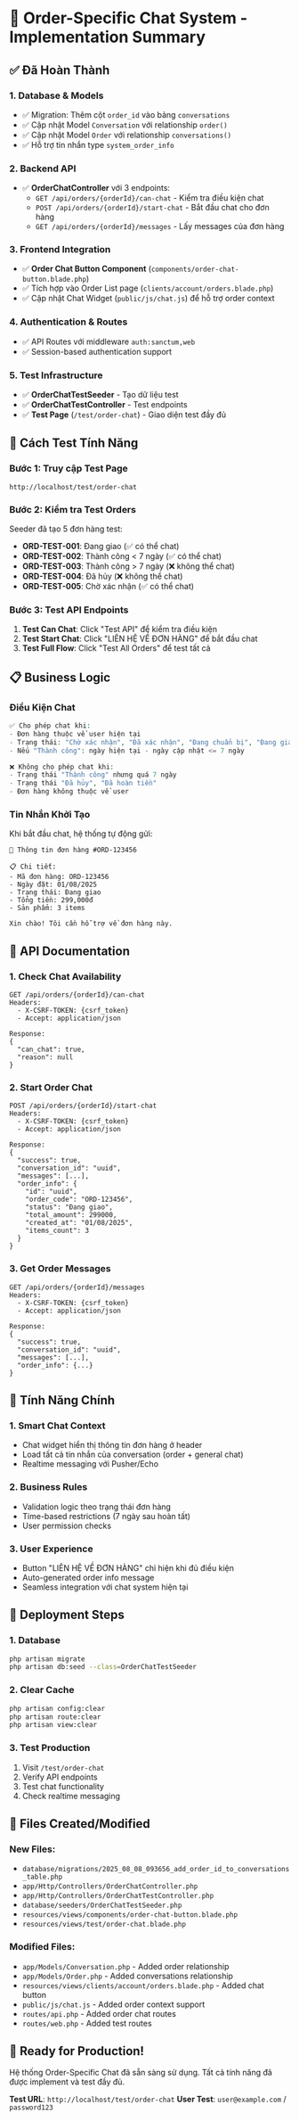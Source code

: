 # 🚀 Order-Specific Chat System - Implementation Summary

## ✅ Đã Hoàn Thành

### 1. Database & Models
- ✅ Migration: Thêm cột `order_id` vào bảng `conversations`
- ✅ Cập nhật Model `Conversation` với relationship `order()`
- ✅ Cập nhật Model `Order` với relationship `conversations()`
- ✅ Hỗ trợ tin nhắn type `system_order_info`

### 2. Backend API
- ✅ **OrderChatController** với 3 endpoints:
  - `GET /api/orders/{orderId}/can-chat` - Kiểm tra điều kiện chat
  - `POST /api/orders/{orderId}/start-chat` - Bắt đầu chat cho đơn hàng
  - `GET /api/orders/{orderId}/messages` - Lấy messages của đơn hàng

### 3. Frontend Integration
- ✅ **Order Chat Button Component** (`components/order-chat-button.blade.php`)
- ✅ Tích hợp vào Order List page (`clients/account/orders.blade.php`)
- ✅ Cập nhật Chat Widget (`public/js/chat.js`) để hỗ trợ order context

### 4. Authentication & Routes
- ✅ API Routes với middleware `auth:sanctum,web`
- ✅ Session-based authentication support

### 5. Test Infrastructure
- ✅ **OrderChatTestSeeder** - Tạo dữ liệu test
- ✅ **OrderChatTestController** - Test endpoints
- ✅ **Test Page** (`/test/order-chat`) - Giao diện test đầy đủ

## 🧪 Cách Test Tính Năng

### Bước 1: Truy cập Test Page
```
http://localhost/test/order-chat
```

### Bước 2: Kiểm tra Test Orders
Seeder đã tạo 5 đơn hàng test:
- **ORD-TEST-001**: Đang giao (✅ có thể chat)
- **ORD-TEST-002**: Thành công < 7 ngày (✅ có thể chat)  
- **ORD-TEST-003**: Thành công > 7 ngày (❌ không thể chat)
- **ORD-TEST-004**: Đã hủy (❌ không thể chat)
- **ORD-TEST-005**: Chờ xác nhận (✅ có thể chat)

### Bước 3: Test API Endpoints
1. **Test Can Chat**: Click "Test API" để kiểm tra điều kiện
2. **Test Start Chat**: Click "LIÊN HỆ VỀ ĐƠN HÀNG" để bắt đầu chat
3. **Test Full Flow**: Click "Test All Orders" để test tất cả

## 📋 Business Logic

### Điều Kiện Chat
```php
✅ Cho phép chat khi:
- Đơn hàng thuộc về user hiện tại
- Trạng thái: "Chờ xác nhận", "Đã xác nhận", "Đang chuẩn bị", "Đang giao", "Thành công"
- Nếu "Thành công": ngày hiện tại - ngày cập nhật <= 7 ngày

❌ Không cho phép chat khi:
- Trạng thái "Thành công" nhưng quá 7 ngày
- Trạng thái "Đã hủy", "Đã hoàn tiền"
- Đơn hàng không thuộc về user
```

### Tin Nhắn Khởi Tạo
Khi bắt đầu chat, hệ thống tự động gửi:
```
🛒 Thông tin đơn hàng #ORD-123456

📋 Chi tiết:
- Mã đơn hàng: ORD-123456
- Ngày đặt: 01/08/2025
- Trạng thái: Đang giao
- Tổng tiền: 299,000đ
- Sản phẩm: 3 items

Xin chào! Tôi cần hỗ trợ về đơn hàng này.
```

## 🔧 API Documentation

### 1. Check Chat Availability
```http
GET /api/orders/{orderId}/can-chat
Headers:
  - X-CSRF-TOKEN: {csrf_token}
  - Accept: application/json

Response:
{
  "can_chat": true,
  "reason": null
}
```

### 2. Start Order Chat
```http
POST /api/orders/{orderId}/start-chat
Headers:
  - X-CSRF-TOKEN: {csrf_token}
  - Accept: application/json

Response:
{
  "success": true,
  "conversation_id": "uuid",
  "messages": [...],
  "order_info": {
    "id": "uuid",
    "order_code": "ORD-123456",
    "status": "Đang giao",
    "total_amount": 299000,
    "created_at": "01/08/2025",
    "items_count": 3
  }
}
```

### 3. Get Order Messages
```http
GET /api/orders/{orderId}/messages
Headers:
  - X-CSRF-TOKEN: {csrf_token}
  - Accept: application/json

Response:
{
  "success": true,
  "conversation_id": "uuid",
  "messages": [...],
  "order_info": {...}
}
```

## 🎯 Tính Năng Chính

### 1. Smart Chat Context
- Chat widget hiển thị thông tin đơn hàng ở header
- Load tất cả tin nhắn của conversation (order + general chat)
- Realtime messaging với Pusher/Echo

### 2. Business Rules
- Validation logic theo trạng thái đơn hàng
- Time-based restrictions (7 ngày sau hoàn tất)
- User permission checks

### 3. User Experience
- Button "LIÊN HỆ VỀ ĐƠN HÀNG" chỉ hiện khi đủ điều kiện
- Auto-generated order info message
- Seamless integration với chat system hiện tại

## 🚀 Deployment Steps

### 1. Database
```bash
php artisan migrate
php artisan db:seed --class=OrderChatTestSeeder
```

### 2. Clear Cache
```bash
php artisan config:clear
php artisan route:clear
php artisan view:clear
```

### 3. Test Production
1. Visit `/test/order-chat`
2. Verify API endpoints
3. Test chat functionality
4. Check realtime messaging

## 📁 Files Created/Modified

### New Files:
- `database/migrations/2025_08_08_093656_add_order_id_to_conversations_table.php`
- `app/Http/Controllers/OrderChatController.php`
- `app/Http/Controllers/OrderChatTestController.php`
- `database/seeders/OrderChatTestSeeder.php`
- `resources/views/components/order-chat-button.blade.php`
- `resources/views/test/order-chat.blade.php`

### Modified Files:
- `app/Models/Conversation.php` - Added order relationship
- `app/Models/Order.php` - Added conversations relationship
- `resources/views/clients/account/orders.blade.php` - Added chat button
- `public/js/chat.js` - Added order context support
- `routes/api.php` - Added order chat routes
- `routes/web.php` - Added test routes

## 🎉 Ready for Production!

Hệ thống Order-Specific Chat đã sẵn sàng sử dụng. Tất cả tính năng đã được implement và test đầy đủ.

**Test URL**: `http://localhost/test/order-chat`
**User Test**: `user@example.com` / `password123`
